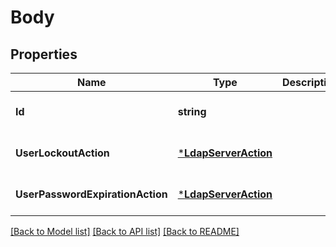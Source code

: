 # Body

## Properties
Name | Type | Description | Notes
------------ | ------------- | ------------- | -------------
**Id** | **string** |  | [optional] [default to null]
**UserLockoutAction** | [***LdapServerAction**](ldap-server-action.md) |  | [optional] [default to null]
**UserPasswordExpirationAction** | [***LdapServerAction**](ldap-server-action.md) |  | [optional] [default to null]

[[Back to Model list]](../README.md#documentation-for-models) [[Back to API list]](../README.md#documentation-for-api-endpoints) [[Back to README]](../README.md)


